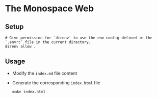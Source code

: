 # The Monospace Web

## Setup

```
# Give permission for `direnv` to use the env config defined in the `.envrc` file in the current directory.
direnv allow .
```

## Usage

- Modify the `index.md` file content

- Generate the corresponding `index.html` file

    ```
    make index.html
    ```
